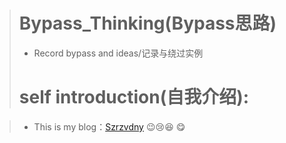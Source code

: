 > # Bypass_Thinking(Bypass思路)
> - Record bypass and ideas/记录与绕过实例
> # self introduction(自我介绍):
   
> - This is my blog：[Szrzvdny](http://www.inksec.cn/) :wink::cry::laughing: :yum:

  
